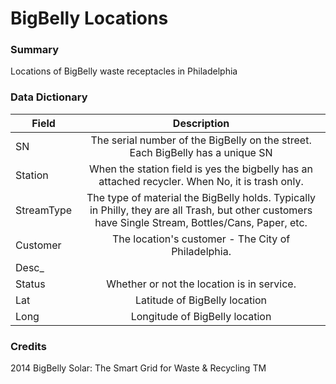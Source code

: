 # BigBelly Locations

### Summary  

Locations of BigBelly waste receptacles in Philadelphia  

### Data Dictionary

| Field | Description  
| ----- | :----------:  
| SN |  The serial number of the BigBelly on the street. Each BigBelly has a unique SN  
| Station |  When the station field is yes the bigbelly has an attached recycler. When No, it is trash only.
| StreamType |  The type of material the BigBelly holds. Typically in Philly, they are all Trash, but other customers have Single Stream, Bottles/Cans, Paper, etc.  
| Customer |  The location's customer - The City of Philadelphia.
| Desc_ |  
| Status |  Whether or not the location is in service.
| Lat |  Latitude of BigBelly location  
| Long |  Longitude of BigBelly location  


### Credits

2014 BigBelly Solar: The Smart Grid for Waste & Recycling TM
